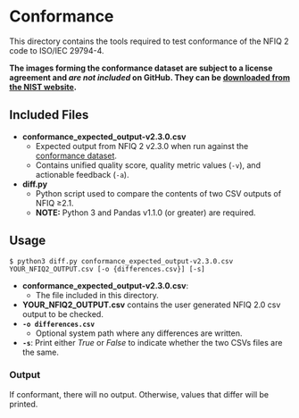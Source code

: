 # Conformance

This directory contains the tools required to test conformance of the NFIQ 2
code to ISO/IEC 29794-4.

**The images forming the conformance dataset are subject to a license agreement
and _are not included_ on GitHub. They can be [downloaded from the NIST
website](https://nigos.nist.gov/datasets/nfiq2_conformance/).**

## Included Files

 * **conformance_expected_output-v2.3.0.csv**
   - Expected output from NFIQ 2 v2.3.0 when run against the
     [conformance dataset](https://nigos.nist.gov/datasets/nfiq2_conformance/).
   - Contains unified quality score, quality metric values (`-v`), and
     actionable feedback (`-a`).
 * **diff.py**
   - Python script used to compare the contents of two CSV outputs of NFIQ ≥2.1.
   - **NOTE:** Python 3 and Pandas v1.1.0 (or greater) are required.

## Usage

    $ python3 diff.py conformance_expected_output-v2.3.0.csv YOUR_NFIQ2_OUTPUT.csv [-o {differences.csv}] [-s]

 - **conformance_expected_output-v2.3.0.csv**:
   - The file included in this directory.
 - **YOUR_NFIQ2_OUTPUT.csv** contains the user generated NFIQ 2.0 csv output to be checked.
 - **`-o differences.csv`**
   - Optional system path where any differences are written.
 - **`-s`**: Print either _True_ or _False_ to indicate whether the two CSVs
   files are the same.

### Output

If conformant, there will no output. Otherwise, values that differ will be
printed.
